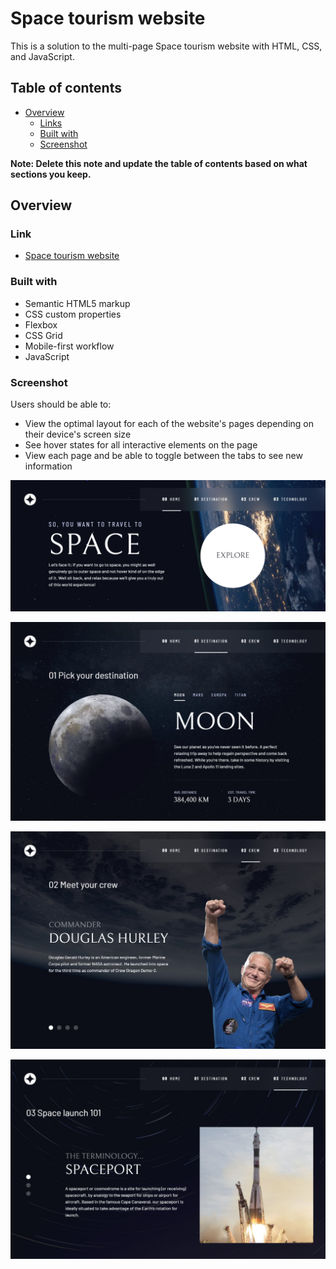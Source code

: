 # Space tourism website

This is a solution to the multi-page Space tourism website with HTML, CSS, and JavaScript. 

## Table of contents

- [Overview](#overview)
  - [Links](#links)
  - [Built with](#built-with)
  - [Screenshot](#screenshot)

**Note: Delete this note and update the table of contents based on what sections you keep.**

## Overview

### Link

- [Space tourism website](https://space-tourism-website-aislandmin.vercel.app/)

### Built with

- Semantic HTML5 markup
- CSS custom properties
- Flexbox
- CSS Grid
- Mobile-first workflow
- JavaScript

### Screenshot

Users should be able to:

- View the optimal layout for each of the website's pages depending on their device's screen size
- See hover states for all interactive elements on the page
- View each page and be able to toggle between the tabs to see new information

![](./screenshots/preview.png)

![](./screenshots/preview1.png)

![](./screenshots/preview2.png)

![](./screenshots/preview3.png)






